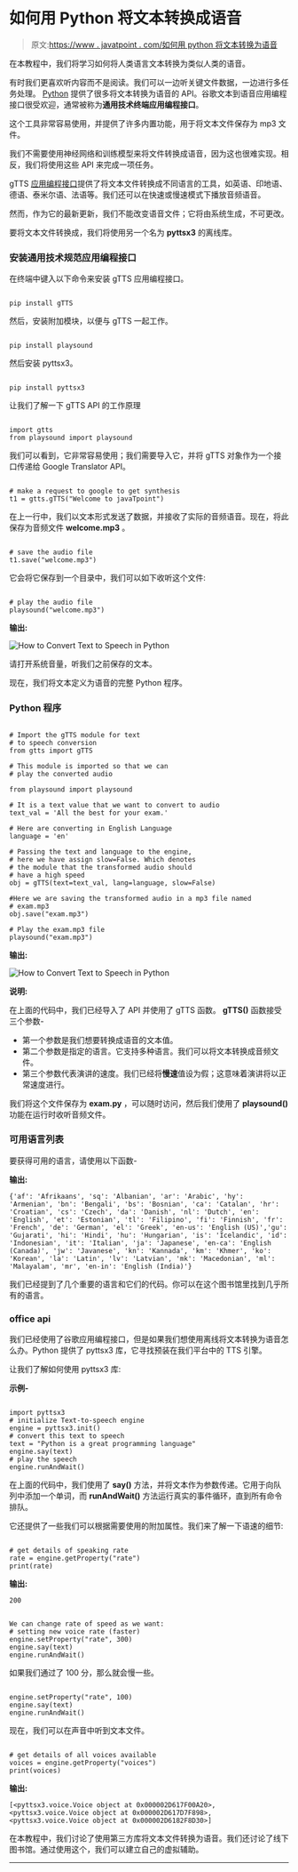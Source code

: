# 如何用 Python 将文本转换成语音

> 原文:[https://www . javatpoint . com/如何用 python 将文本转换为语音](https://www.javatpoint.com/how-to-convert-text-to-speech-in-python)

在本教程中，我们将学习如何将人类语言文本转换为类似人类的语音。

有时我们更喜欢听内容而不是阅读。我们可以一边听关键文件数据，一边进行多任务处理。 [Python](https://www.javatpoint.com/python-tutorial) 提供了很多将文本转换为语音的 API。谷歌文本到语音应用编程接口很受欢迎，通常被称为**通用技术终端应用编程接口**。

这个工具非常容易使用，并提供了许多内置功能，用于将文本文件保存为 mp3 文件。

我们不需要使用神经网络和训练模型来将文件转换成语音，因为这也很难实现。相反，我们将使用这些 API 来完成一项任务。

gTTS [应用编程接口](https://www.javatpoint.com/api-full-form)提供了将文本文件转换成不同语言的工具，如英语、印地语、德语、泰米尔语、法语等。我们还可以在快速或慢速模式下播放音频语音。

然而，作为它的最新更新，我们不能改变语音文件；它将由系统生成，不可更改。

要将文本文件转换成，我们将使用另一个名为 **pyttsx3** 的离线库。

### 安装通用技术规范应用编程接口

在终端中键入以下命令来安装 gTTS 应用编程接口。

```

pip install gTTS

```

然后，安装附加模块，以便与 gTTS 一起工作。

```

pip install playsound

```

然后安装 pyttsx3。

```

pip install pyttsx3

```

让我们了解一下 gTTS API 的工作原理

```

import gtts
from playsound import playsound

```

我们可以看到，它非常容易使用；我们需要导入它，并将 gTTS 对象作为一个接口传递给 Google Translator API。

```

# make a request to google to get synthesis
t1 = gtts.gTTS("Welcome to javaTpoint")

```

在上一行中，我们以文本形式发送了数据，并接收了实际的音频语音。现在，将此保存为音频文件 **welcome.mp3** 。

```

# save the audio file
t1.save("welcome.mp3") 

```

它会将它保存到一个目录中，我们可以如下收听这个文件:

```

# play the audio file
playsound("welcome.mp3")

```

**输出:**

![How to Convert Text to Speech in Python](../Images/bd3ff8afebf2db6b559e81b6fec11ba2.png)

请打开系统音量，听我们之前保存的文本。

现在，我们将文本定义为语音的完整 Python 程序。

### Python 程序

```

# Import the gTTS module for text
# to speech conversion
from gtts import gTTS

# This module is imported so that we can
# play the converted audio

from playsound import playsound

# It is a text value that we want to convert to audio
text_val = 'All the best for your exam.'

# Here are converting in English Language
language = 'en'

# Passing the text and language to the engine,
# here we have assign slow=False. Which denotes
# the module that the transformed audio should
# have a high speed
obj = gTTS(text=text_val, lang=language, slow=False)

#Here we are saving the transformed audio in a mp3 file named
# exam.mp3
obj.save("exam.mp3")

# Play the exam.mp3 file
playsound("exam.mp3")

```

**输出:**

![How to Convert Text to Speech in Python](../Images/ac85cba2126534309b330c674cb83445.png)

**说明:**

在上面的代码中，我们已经导入了 API 并使用了 gTTS 函数。 **gTTS()** 函数接受三个参数-

*   第一个参数是我们想要转换成语音的文本值。
*   第二个参数是指定的语言。它支持多种语言。我们可以将文本转换成音频文件。
*   第三个参数代表演讲的速度。我们已经将**慢速**值设为假；这意味着演讲将以正常速度进行。

我们将这个文件保存为 **exam.py** ，可以随时访问，然后我们使用了 **playsound()** 功能在运行时收听音频文件。

### 可用语言列表

要获得可用的语言，请使用以下函数-

**输出:**

```
{'af': 'Afrikaans', 'sq': 'Albanian', 'ar': 'Arabic', 'hy': 'Armenian', 'bn': 'Bengali', 'bs': 'Bosnian', 'ca': 'Catalan', 'hr': 'Croatian', 'cs': 'Czech', 'da': 'Danish', 'nl': 'Dutch', 'en': 'English', 'et': 'Estonian', 'tl': 'Filipino', 'fi': 'Finnish', 'fr': 'French', 'de': 'German', 'el': 'Greek', 'en-us': 'English (US)','gu': 'Gujarati', 'hi': 'Hindi', 'hu': 'Hungarian', 'is': 'Icelandic', 'id': 'Indonesian', 'it': 'Italian', 'ja': 'Japanese', 'en-ca': 'English (Canada)', 'jw': 'Javanese', 'kn': 'Kannada', 'km': 'Khmer', 'ko': 'Korean', 'la': 'Latin', 'lv': 'Latvian', 'mk': 'Macedonian', 'ml': 'Malayalam', 'mr', 'en-in': 'English (India)'}

```

我们已经提到了几个重要的语言和它们的代码。你可以在这个图书馆里找到几乎所有的语言。

### office api

我们已经使用了谷歌应用编程接口，但是如果我们想使用离线将文本转换为语音怎么办。Python 提供了 pyttsx3 库，它寻找预装在我们平台中的 TTS 引擎。

让我们了解如何使用 pyttsx3 库:

**示例-**

```

import pyttsx3
# initialize Text-to-speech engine
engine = pyttsx3.init()
# convert this text to speech
text = "Python is a great programming language"
engine.say(text)
# play the speech
engine.runAndWait()

```

在上面的代码中，我们使用了 **say()** 方法，并将文本作为参数传递。它用于向队列中添加一个单词，而 **runAndWait()** 方法运行真实的事件循环，直到所有命令排队。

它还提供了一些我们可以根据需要使用的附加属性。我们来了解一下语速的细节:

```

# get details of speaking rate
rate = engine.getProperty("rate")
print(rate)

```

**输出:**

```
200

```

```

We can change rate of speed as we want:
# setting new voice rate (faster)
engine.setProperty("rate", 300)
engine.say(text)
engine.runAndWait()

```

如果我们通过了 100 分，那么就会慢一些。

```

engine.setProperty("rate", 100)
engine.say(text)
engine.runAndWait()

```

现在，我们可以在声音中听到文本文件。

```

# get details of all voices available
voices = engine.getProperty("voices")
print(voices)

```

**输出:**

```
[<pyttsx3.voice.Voice object at 0x000002D617F00A20>, <pyttsx3.voice.Voice object at 0x000002D617D7F898>, <pyttsx3.voice.Voice object at 0x000002D6182F8D30>]

```

在本教程中，我们讨论了使用第三方库将文本文件转换为语音。我们还讨论了线下图书馆。通过使用这个，我们可以建立自己的虚拟辅助。

* * *